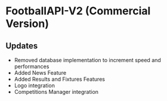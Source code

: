 # FootballAPI-V2 (Commercial Version)
## Updates
* Removed database implementation to increment speed and performances
* Added News Feature
* Added Results and Fixtures Features
* Logo integration
* Competitions Manager integration
